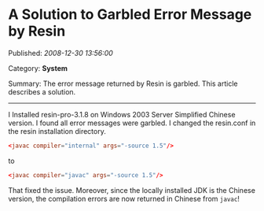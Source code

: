 # A Solution to Garbled Error Message by Resin

Published: *2008-12-30 13:56:00*

Category: __System__

Summary: The error message returned by Resin is garbled. This article describes a solution.

---------

I Installed resin-pro-3.1.8 on Windows 2003 Server Simplified Chinese version. I found all error messages were garbled.
I changed the resin.conf in the resin installation directory.

```conf
<javac compiler="internal" args="-source 1.5"/>   
```
to   
```conf
<javac compiler="javac" args="-source 1.5"/>   
```

That fixed the issue. Moreover, since the locally installed JDK is the Chinese version, the compilation errors are now returned in Chinese from `javac`!